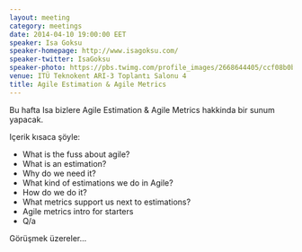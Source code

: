 ```yaml
---
layout: meeting
category: meetings
date: 2014-04-10 19:00:00 EET
speaker: Isa Goksu
speaker-homepage: http://www.isagoksu.com/
speaker-twitter: IsaGoksu
speaker-photo: https://pbs.twimg.com/profile_images/2668644405/ccf08b0b99b9a6614f318767522e98c7.png
venue: ITÜ Teknokent ARI-3 Toplantı Salonu 4
title: Agile Estimation & Agile Metrics
---
```


Bu hafta Isa bizlere  Agile Estimation & Agile Metrics hakkinda bir sunum yapacak.

Içerik kısaca şöyle:

- What is the fuss about agile?
- What is an estimation?
- Why do we need it?
- What kind of estimations we do in Agile?
- How do we do it?
- What metrics support us next to estimations?
- Agile metrics intro for starters
- Q/a

Görüşmek üzereler...
